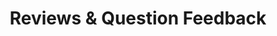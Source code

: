 ---
title: Reviews & Question Feedback
redirect_to: "/releases/v4.0.0/authors/assessment_showing_feedback"
---